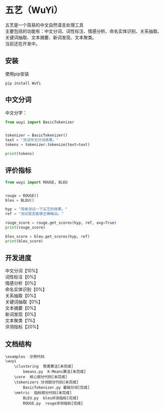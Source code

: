 # 五艺（WuYi）
五艺是一个简易的中文自然语言处理工具  
主要包括的功能有：中文分词、词性标注、情感分析、命名实体识别、关系抽取、关键词抽取、文本摘要、新词发现、文本聚类。  
当前还在开发中。  

## 安装
使用pip安装
```shell
pip install WuYi
```

## 中文分词
中文分字：
```python
from wuyi import BasicTokenizer


tokenizer = BasicTokenizer()
text = "测试中文分词效果。"
tokens = tokenizer.tokenize(text=text)

print(tokens)
```

## 评价指标
```python
from wuyi import ROUGE, BLEU


rouge = ROUGE()
bleu = BLEU()

hyp = "简单测试一下五艺的效果。"
ref = "测试是否能够正确输出。"

rouge_score = rouge.get_scores(hyp, ref, avg=True)
print(rouge_score)

bleu_score = bleu.get_scores(hyp, ref)
print(bleu_score)
```


## 开发进度
中文分词【10%】  
词性标注【0%】  
情感分析【0%】  
命名实体识别【0%】  
关系抽取【0%】  
关键词抽取【0%】  
文本摘要【0%】  
新词发现【0%】  
文本聚类【1%】  
评测指标【20%】


## 文档结构
```text
\examples  示例代码
\wuyi  
    \clustering  聚类算法[未完成]
        kmeans.py  K-Means算法[未完成]
    \core  核心部分代码[未完成]
    \tokenizers 分词部分代码[未完成]
        BasicTokenizer.py 基础分词[完成]
    \metric  指标部分代码[未完成]
        BLEU.py  bleu评测指标[完成]
        ROUGE.py  rouge评测指标[完成]
```
